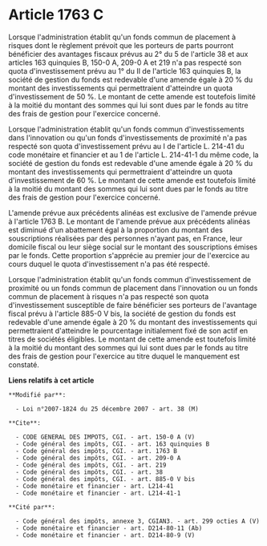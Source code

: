 # Article 1763 C

Lorsque l'administration établit qu'un fonds commun de placement à risques dont le règlement prévoit que les porteurs de
parts pourront bénéficier des avantages fiscaux prévus au 2° du 5 de l'article 38 et aux articles 163 quinquies B, 150-0 A,
209-0 A et 219 n'a pas respecté son quota d'investissement prévu au 1° du II de l'article 163 quinquies B, la société de
gestion du fonds est redevable d'une amende égale à 20 % du montant des investissements qui permettraient d'atteindre un
quota d'investissement de 50 %. Le montant de cette amende est toutefois limité à la moitié du montant des sommes qui lui
sont dues par le fonds au titre des frais de gestion pour l'exercice concerné. 

Lorsque l'administration établit qu'un fonds commun d'investissements dans l'innovation ou qu'un fonds d'investissements de
proximité n'a pas respecté son quota d'investissement prévu au I de l'article L. 214-41 du code monétaire et financier et au
1 de l'article L. 214-41-1 du même code, la société de gestion du fonds est redevable d'une amende égale à 20 % du montant
des investissements qui permettraient d'atteindre un quota d'investissement de 60 %. Le montant de cette amende est toutefois
limité à la moitié du montant des sommes qui lui sont dues par le fonds au titre des frais de gestion pour l'exercice
concerné.

L'amende prévue aux précédents alinéas est exclusive de l'amende prévue à l'article 1763 B. Le montant de l'amende prévue aux
précédents alinéas est diminué d'un abattement égal à la proportion du montant des souscriptions réalisées par des personnes
n'ayant pas, en France, leur domicile fiscal ou leur siège social sur le montant des souscriptions émises par le fonds. Cette
proportion s'apprécie au premier jour de l'exercice au cours duquel le quota d'investissement n'a pas été respecté. 

Lorsque l'administration établit qu'un fonds commun d'investissement de proximité ou un fonds commun de placement dans
l'innovation ou un fonds commun de placement à risques n'a pas respecté son quota d'investissement susceptible de faire
bénéficier ses porteurs de l'avantage fiscal prévu à l'article 885-0 V bis, la société de gestion du fonds est redevable
d'une amende égale à 20 % du montant des investissements qui permettraient d'atteindre le pourcentage initialement fixé de
son actif en titres de sociétés éligibles. Le montant de cette amende est toutefois limité à la moitié du montant des sommes
qui lui sont dues par le fonds au titre des frais de gestion pour l'exercice au titre duquel le manquement est constaté.

**Liens relatifs à cet article**

	**Modifié par**:

	  - Loi n°2007-1824 du 25 décembre 2007 - art. 38 (M)

	**Cite**:

	  - CODE GENERAL DES IMPOTS, CGI. - art. 150-0 A (V)
	  - Code général des impôts, CGI. - art. 163 quinquies B
	  - Code général des impôts, CGI. - art. 1763 B
	  - Code général des impôts, CGI. - art. 209-0 A
	  - Code général des impôts, CGI. - art. 219
	  - Code général des impôts, CGI. - art. 38
	  - Code général des impôts, CGI. - art. 885-0 V bis
	  - Code monétaire et financier - art. L214-41
	  - Code monétaire et financier - art. L214-41-1

	**Cité par**:

	  - Code général des impôts, annexe 3, CGIAN3. - art. 299 octies A (V)
	  - Code monétaire et financier - art. D214-80-11 (Ab)
	  - Code monétaire et financier - art. D214-80-9 (V)
